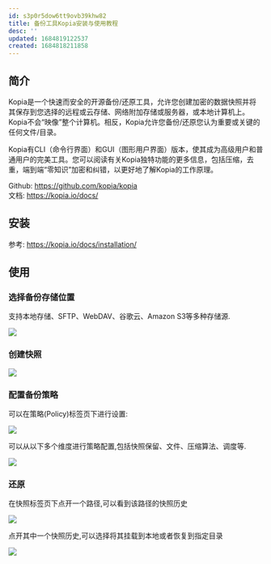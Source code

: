 ```yaml
---
id: s3p0r5dow6tt9ovb39khw82
title: 备份工具Kopia安装与使用教程
desc: ''
updated: 1684819122537
created: 1684818211858
---
```



## 简介
Kopia是一个快速而安全的开源备份/还原工具，允许您创建加密的数据快照并将其保存到您选择的远程或云存储、网络附加存储或服务器，或本地计算机上。 Kopia不会“映像”整个计算机。相反，Kopia允许您备份/还原您认为重要或关键的任何文件/目录。

Kopia有CLI（命令行界面）和GUI（图形用户界面）版本，使其成为高级用户和普通用户的完美工具。您可以阅读有关Kopia独特功能的更多信息，包括压缩，去重，端到端“零知识”加密和纠错，以更好地了解Kopia的工作原理。

Github: https://github.com/kopia/kopia  
文档: https://kopia.io/docs/


## 安装
参考: https://kopia.io/docs/installation/


## 使用
### 选择备份存储位置

支持本地存储、SFTP、WebDAV、谷歌云、Amazon S3等多种存储源.

![](https://minio.kevin2li.top/image-bed/blog/20230523130909.png)

### 创建快照
![](https://minio.kevin2li.top/image-bed/blog/20230523131325.png)

### 配置备份策略

可以在策略(Policy)标签页下进行设置:

![](https://minio.kevin2li.top/image-bed/blog/20230523131505.png)

可以从以下多个维度进行策略配置,包括快照保留、文件、压缩算法、调度等.

![](https://minio.kevin2li.top/image-bed/blog/20230523131410.png)

### 还原
在快照标签页下点开一个路径,可以看到该路径的快照历史

![](https://minio.kevin2li.top/image-bed/blog/20230523131710.png)

点开其中一个快照历史,可以选择将其挂载到本地或者恢复到指定目录

![](https://minio.kevin2li.top/image-bed/blog/20230523131725.png)